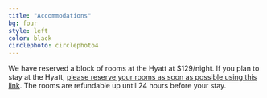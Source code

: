 ```yaml
---
title: "Accommodations"
bg: four
style: left
color: black
circlephoto: circlephoto4
---
```

We have reserved a block of rooms at the Hyatt at $129/night. If you plan to stay at the Hyatt, [please reserve your rooms as soon as possible using this link](https://aws.passkey.com/go/kaufmannathanson). The rooms are refundable up until 24 hours before your stay. 
